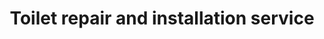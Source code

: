 ---
title: "Toilet repair and installation service"
alt: "Repairing or installing toilets for optimal flushing performance and efficiency"
description: "Repairing or installing toilets for optimal flushing performance and efficiency"
category: "plumber"
subcategory: "toilet-repair-installation"
image: "/tradespeople/plumber/toilet-repair-installation.webp"
ogImage: "/tradespeople/plumber/toilet-repair-installation.webp"
colour: "blue"
pathtxt: "Toilet repair and installation"
published: true
---